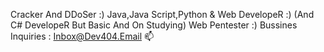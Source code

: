 Cracker And DDoSer :) 
Java,Java Script,Python & Web DevelopeR :)
(And C# DevelopeR But Basic And On Studying)
Web Pentester :)
Bussines Inquiries : Inbox@Dev404.Email 📫
